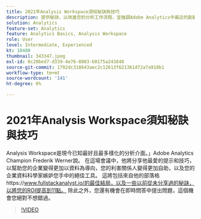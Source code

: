 ```yaml
---
title: 2021年Analysis Workspace須知秘訣與技巧
description: 提供秘訣，以改進您的分析工作流程，並強調Adobe Analytics中最近的創新內容
solution: Analytics
feature-set: Analytics
feature: Analytics Basics, Analysis Workspace
role: User
level: Intermediate, Experienced
kt: 10480
thumbnail: 343347.jpeg
exl-id: 0c20bed7-d339-4e76-8003-b0175a243848
source-git-commit: 1792dc318643aec2c12613f621361d72a7a918b1
workflow-type: tm+mt
source-wordcount: '141'
ht-degree: 0%

---
```


# 2021年Analysis Workspace須知秘訣與技巧

Analysis Workspace是現今已知最好且最多樣化的分析介面。」Adobe Analytics Champion Frederik Werner說。 在這場會議中，他將分享他最愛的提示和技巧，以幫助您的企業變得更加以資料為導向，您的利害關係人變得更加自助，以及您的企業資料科學家嫉妒您手中的絕佳工具。 這將包括來自他的部落格https://www.fullstackanalyst.io/的最佳結局，以及一些以前從未分享過的秘訣，以將您的ROI提高到11點。 除此之外，您還有機會在即時問答中提出問題，這個機會您絕對不想錯過。

>[!VIDEO](https://video.tv.adobe.com/v/343347/?quality=12&learn=on)
